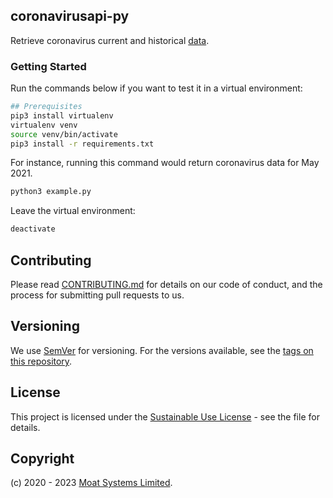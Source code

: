 ## coronavirusapi-py

Retrieve coronavirus current and historical [data](https://moatsystems.com/covid19-api/).


### Getting Started

Run the commands below if you want to test it in a virtual environment: 

```sh
## Prerequisites
pip3 install virtualenv
virtualenv venv
source venv/bin/activate
pip3 install -r requirements.txt
```

For instance, running this command would return coronavirus data for May 2021.

```sh
python3 example.py
```

Leave the virtual environment:

```sh
deactivate
```

## Contributing

Please read [CONTRIBUTING.md](https://gist.github.com/PurpleBooth/b24679402957c63ec426) for details on our code of conduct, and the process for submitting pull requests to us.

## Versioning

We use [SemVer](http://semver.org/) for versioning. For the versions available, see the [tags on this repository](https://github.com/Cloudeya/coronavirusapi-wrapper/tags).

## License

This project is licensed under the [Sustainable Use License](LICENSE) - see the file for details.

## Copyright

(c) 2020 - 2023 [Moat Systems Limited](https://moatsystems.com).
